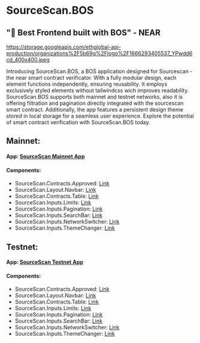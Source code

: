 # SourceScan.BOS
## "🥈 Best Frontend built with BOS" - NEAR

https://storage.googleapis.com/ethglobal-api-production/organizations%2F5b69q%2Flogo%2F1666293405537_YPwdd6cd_400x400.jpeg

Introducing SourceScan.BOS, a BOS application designed for Sourcescan - the near smart contract verificator. With a fully modular design, each element functions independently, ensuring reusability. It employs exclusively styled elements without tailwindcss wich improves readability. SourceScan.BOS supports both mainnet and testnet networks, also it is offering filtration and pagination directly integrated with the sourcescan smart contract. Additionally, the app features a persistent design theme stored in local storage for a seamless user experience. Explore the potential of smart contract verification with SourceScan.BOS today.

## Mainnet:

#### App: [SourceScan Mainnet App](https://near.org/near/widget/ComponentDetailsPage?src=sourcescan.near/widget/SourceScan)
#### Components:
- SourceScan.Contracts.Approved: [Link](https://near.org/near/widget/ComponentDetailsPage?src=sourcescan.near/widget/SourceScan.Contracts.Approved)
- SourceScan.Layout.Navbar: [Link](https://near.org/near/widget/ComponentDetailsPage?src=sourcescan.near/widget/SourceScan.Layout.Navbar)
- SourceScan.Contracts.Table: [Link](https://near.org/near/widget/ComponentDetailsPage?src=sourcescan.near/widget/SourceScan.Contracts.Table)
- SourceScan.Inputs.Limits: [Link](https://near.org/near/widget/ComponentDetailsPage?src=sourcescan.near/widget/SourceScan.Inputs.Limits)
- SourceScan.Inputs.Pagination: [Link](https://near.org/near/widget/ComponentDetailsPage?src=sourcescan.near/widget/SourceScan.Inputs.Pagination)
- SourceScan.Inputs.SearchBar: [Link](https://near.org/near/widget/ComponentDetailsPage?src=sourcescan.near/widget/SourceScan.Inputs.SearchBar)
- SourceScan.Inputs.NetworkSwitcher: [Link](https://near.org/near/widget/ComponentDetailsPage?src=sourcescan.near/widget/SourceScan.Inputs.NetworkSwitcher)
- SourceScan.Inputs.ThemeChanger: [Link](https://near.org/near/widget/ComponentDetailsPage?src=sourcescan.near/widget/SourceScan.Inputs.ThemeChanger)

## Testnet:

#### App: [SourceScan Testnet App](https://test.near.org/discom.testnet/widget/ComponentDetailsPage?src=sourcescan.testnet/widget/SourceScan)
#### Components:
- SourceScan.Contracts.Approved: [Link](https://test.near.org/discom.testnet/widget/ComponentDetailsPage?src=sourcescan.testnet/widget/SourceScan.Contracts.Approved)
- SourceScan.Layout.Navbar: [Link](https://test.near.org/discom.testnet/widget/ComponentDetailsPage?src=sourcescan.testnet/widget/SourceScan.Layout.Navbar)
- SourceScan.Contracts.Table: [Link](https://test.near.org/discom.testnet/widget/ComponentDetailsPage?src=sourcescan.testnet/widget/SourceScan.Contracts.Table)
- SourceScan.Inputs.Limits: [Link](https://test.near.org/discom.testnet/widget/ComponentDetailsPage?src=sourcescan.testnet/widget/SourceScan.Inputs.Limits)
- SourceScan.Inputs.Pagination: [Link](https://test.near.org/discom.testnet/widget/ComponentDetailsPage?src=sourcescan.testnet/widget/SourceScan.Inputs.Pagination)
- SourceScan.Inputs.SearchBar: [Link](https://test.near.org/discom.testnet/widget/ComponentDetailsPage?src=sourcescan.testnet/widget/SourceScan.Inputs.SearchBar)
- SourceScan.Inputs.NetworkSwitcher: [Link](https://test.near.org/discom.testnet/widget/ComponentDetailsPage?src=sourcescan.testnet/widget/SourceScan.Inputs.NetworkSwitcher)
- SourceScan.Inputs.ThemeChanger: [Link](https://test.near.org/discom.testnet/widget/ComponentDetailsPage?src=sourcescan.testnet/widget/SourceScan.Inputs.ThemeChanger)
